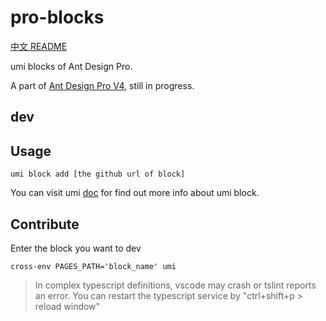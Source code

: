 # pro-blocks

[中文 README](./README.zh-CN.md)

umi blocks of Ant Design Pro.

A part of [Ant Design Pro V4](https://github.com/ant-design/ant-design-pro/issues/3143), still in progress.

## dev

## Usage

```shell
umi block add [the github url of block]
```

You can visit umi [doc](https://umijs.org/guide/block.html) for find out more info about umi block.

## Contribute

Enter the block you want to dev

```shell
cross-env PAGES_PATH='block_name' umi
```

> In complex typescript definitions, vscode may crash or tslint reports an error. You can restart the typescript service by "ctrl+shift+p > reload window"
